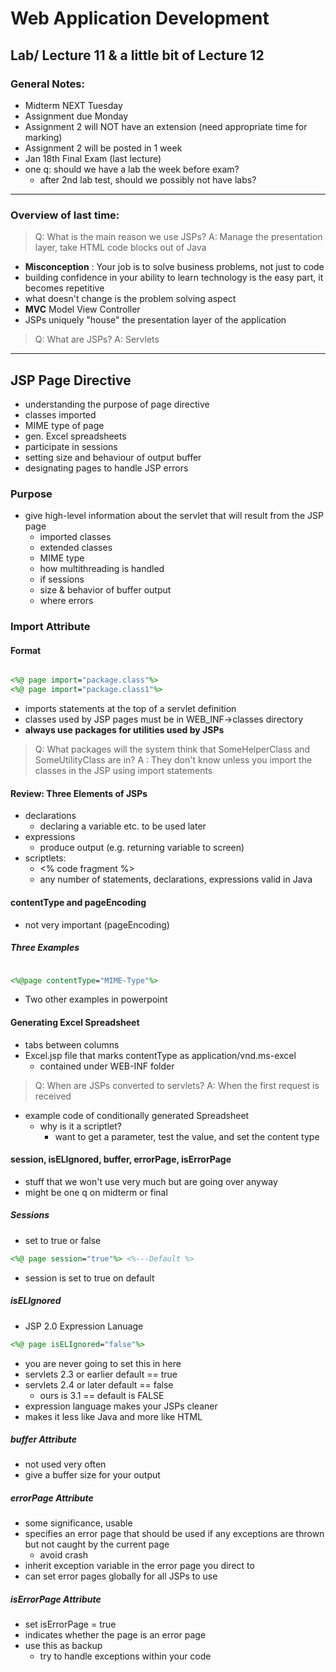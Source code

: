 # Web Application Development
## Lab/ Lecture 11 & a little bit of Lecture 12
### General Notes:
- Midterm NEXT Tuesday
- Assignment due Monday
- Assignment 2 will NOT have an extension (need appropriate time for marking)
- Assignment 2 will be posted in 1 week
- Jan 18th Final Exam (last lecture)
- one q: should we have a lab the week before exam?
  - after 2nd lab test, should we possibly not have labs?
  
<hr>

### Overview of last time:
> Q: What is the main reason we use JSPs?
> A: Manage the presentation layer, take HTML code blocks out of Java

- **Misconception** : Your job is to solve business problems, not just to code
- building confidence in your ability to learn technology is the easy part, it becomes repetitive
- what doesn't change is the problem solving aspect
- **MVC** Model View Controller
- JSPs uniquely "house" the presentation layer of the application

> Q: What are JSPs?
> A: Servlets

<hr>

## JSP Page Directive
- understanding the purpose of page directive
- classes imported
- MIME type of page
- gen. Excel spreadsheets
- participate in sessions
- setting size and behaviour of output buffer
- designating pages to handle JSP errors

### Purpose
- give high-level information about the servlet that will result from the JSP page
  - imported classes
  - extended classes
  - MIME type
  - how multithreading is handled
  - if sessions
  - size & behavior of buffer output
  - where errors
  
### Import Attribute
#### Format

```jsp

<%@ page import="package.class"%>
<%@ page import="package.class1"%>

```
- imports statements at the top of a servlet definition
- classes used by JSP pages must be in WEB_INF->classes directory
- **always use packages for utilities used by JSPs**

> Q: What packages will the system think that SomeHelperClass and SomeUtilityClass are in?
> A : They don't know unless you import the classes in the JSP using import statements

#### Review: Three Elements of JSPs
- declarations
  - declaring a variable etc. to be used later
- expressions
  - produce output (e.g. returning variable to screen)
- scriptlets:
  - <% code fragment %>
  - any number of statements, declarations, expressions valid in Java

#### contentType and pageEncoding
- not very important (pageEncoding)

##### Three Examples
```jsp

<%@page contentType="MIME-Type"%>

```
- Two other examples in powerpoint

#### Generating Excel Spreadsheet
- tabs between columns
- Excel.jsp file that marks contentType as application/vnd.ms-excel
  - contained under WEB-INF folder
  
> Q: When are JSPs converted to servlets?
> A: When the first request is received

- example code of conditionally generated Spreadsheet
  - why is it a scriptlet?
	- want to get a parameter, test the value, and set the content type
	
#### session, isELIgnored, buffer, errorPage, isErrorPage
- stuff that we won't use very much but are going over anyway
- might be one q on midterm or final

##### Sessions
- set to true or false
```jsp
<%@ page session="true"%> <%---Default %>

```
- session is set to true on default

##### isELIgnored
- JSP 2.0 Expression Lanuage

```jsp
<%@ page isELIgnored="false"%>
```
- you are never going to set this in here
- servlets 2.3 or earlier default == true
- servlets 2.4 or later default == false
  - ours is 3.1 == default is FALSE
- expression language makes your JSPs cleaner
- makes it less like Java and more like HTML

##### buffer Attribute
- not used very often
- give a buffer size for your output
  
##### errorPage Attribute
- some significance, usable
- specifies an error page that should be used if any exceptions are thrown but not caught by the current page
  - avoid crash
- inherit exception variable in the error page you direct to
- can set error pages globally for all JSPs to use

##### isErrorPage Attribute
- set isErrorPage = true
- indicates whether the page is an error page
- use this as backup
  - try to handle exceptions within your code
  
